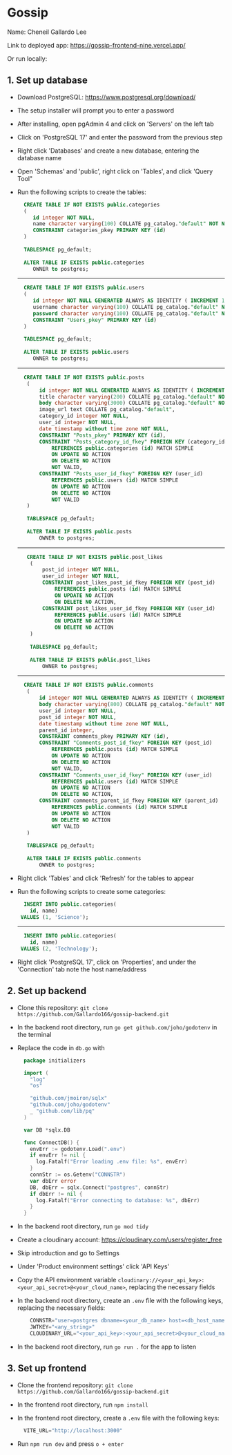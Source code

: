 # Gossip

Name: Cheneil Gallardo Lee

Link to deployed app: <https://gossip-frontend-nine.vercel.app/>

Or run locally:

## 1. Set up database

- Download PostgreSQL: <https://www.postgresql.org/download/>
- The setup installer will prompt you to enter a password
- After installing, open pgAdmin 4 and click on 'Servers' on the left tab
- Click on 'PostgreSQL 17' and enter the password from the previous step
- Right click 'Databases' and create a new database, entering the database name
- Open 'Schemas' and 'public', right click on 'Tables', and click 'Query Tool"
- Run the following scripts to create the tables:
  
     ```sql
       CREATE TABLE IF NOT EXISTS public.categories
       (
          id integer NOT NULL,
          name character varying(100) COLLATE pg_catalog."default" NOT NULL,
          CONSTRAINT categories_pkey PRIMARY KEY (id)
       )
      
       TABLESPACE pg_default;
      
       ALTER TABLE IF EXISTS public.categories
          OWNER to postgres;
     ```

    --------------------------------------------------------

     ```sql
       CREATE TABLE IF NOT EXISTS public.users
       (
          id integer NOT NULL GENERATED ALWAYS AS IDENTITY ( INCREMENT 1 START 1 MINVALUE 1 MAXVALUE 2147483647 CACHE 1 ),
          username character varying(100) COLLATE pg_catalog."default" NOT NULL,
          password character varying(100) COLLATE pg_catalog."default" NOT NULL,
          CONSTRAINT "Users_pkey" PRIMARY KEY (id)
       )
      
       TABLESPACE pg_default;
      
       ALTER TABLE IF EXISTS public.users
          OWNER to postgres;
     ```

    --------------------------------------------------------

     ```sql
       CREATE TABLE IF NOT EXISTS public.posts
        (
            id integer NOT NULL GENERATED ALWAYS AS IDENTITY ( INCREMENT 1 START 1 MINVALUE 1 MAXVALUE 2147483647 CACHE 1 ),
            title character varying(200) COLLATE pg_catalog."default" NOT NULL,
            body character varying(3000) COLLATE pg_catalog."default" NOT NULL,
            image_url text COLLATE pg_catalog."default",
            category_id integer NOT NULL,
            user_id integer NOT NULL,
            date timestamp without time zone NOT NULL,
            CONSTRAINT "Posts_pkey" PRIMARY KEY (id),
            CONSTRAINT "Posts_category_id_fkey" FOREIGN KEY (category_id)
                REFERENCES public.categories (id) MATCH SIMPLE
                ON UPDATE NO ACTION
                ON DELETE NO ACTION
                NOT VALID,
            CONSTRAINT "Posts_user_id_fkey" FOREIGN KEY (user_id)
                REFERENCES public.users (id) MATCH SIMPLE
                ON UPDATE NO ACTION
                ON DELETE NO ACTION
                NOT VALID
        )
        
        TABLESPACE pg_default;
        
        ALTER TABLE IF EXISTS public.posts
            OWNER to postgres;
    ```

    --------------------------------------------------------

    ```sql
       CREATE TABLE IF NOT EXISTS public.post_likes
        (
            post_id integer NOT NULL,
            user_id integer NOT NULL,
            CONSTRAINT post_likes_post_id_fkey FOREIGN KEY (post_id)
                REFERENCES public.posts (id) MATCH SIMPLE
                ON UPDATE NO ACTION
                ON DELETE NO ACTION,
            CONSTRAINT post_likes_user_id_fkey FOREIGN KEY (user_id)
                REFERENCES public.users (id) MATCH SIMPLE
                ON UPDATE NO ACTION
                ON DELETE NO ACTION
        )
        
        TABLESPACE pg_default;
        
        ALTER TABLE IF EXISTS public.post_likes
            OWNER to postgres;
    ```

    --------------------------------------------------------

     ```sql
       CREATE TABLE IF NOT EXISTS public.comments
        (
            id integer NOT NULL GENERATED ALWAYS AS IDENTITY ( INCREMENT 1 START 1 MINVALUE 1 MAXVALUE 2147483647 CACHE 1 ),
            body character varying(800) COLLATE pg_catalog."default" NOT NULL,
            user_id integer NOT NULL,
            post_id integer NOT NULL,
            date timestamp without time zone NOT NULL,
            parent_id integer,
            CONSTRAINT comments_pkey PRIMARY KEY (id),
            CONSTRAINT "Comments_post_id_fkey" FOREIGN KEY (post_id)
                REFERENCES public.posts (id) MATCH SIMPLE
                ON UPDATE NO ACTION
                ON DELETE NO ACTION
                NOT VALID,
            CONSTRAINT "Comments_user_id_fkey" FOREIGN KEY (user_id)
                REFERENCES public.users (id) MATCH SIMPLE
                ON UPDATE NO ACTION
                ON DELETE NO ACTION,
            CONSTRAINT comments_parent_id_fkey FOREIGN KEY (parent_id)
                REFERENCES public.comments (id) MATCH SIMPLE
                ON UPDATE NO ACTION
                ON DELETE NO ACTION
                NOT VALID
        )
        
        TABLESPACE pg_default;
        
        ALTER TABLE IF EXISTS public.comments
            OWNER to postgres;
     ```

- Right click 'Tables' and click 'Refresh' for the tables to appear
- Run the following scripts to create some categories:
  
     ```sql
       INSERT INTO public.categories(
         id, name)
      VALUES (1, 'Science');
     ```

     --------------------------------------------------------

     ```sql
       INSERT INTO public.categories(
         id, name)
      VALUES (2, 'Technology');
     ```

- Right click 'PostgreSQL 17', click on 'Properties', and under the 'Connection' tab note the host name/address

## 2. Set up backend

- Clone this repository: `git clone https://github.com/Gallardo166/gossip-backend.git`
- In the backend root directory, run `go get github.com/joho/godotenv` in the terminal
- Replace the code in `db.go` with

    ```go
      package initializers

      import (
        "log"
        "os"

        "github.com/jmoiron/sqlx"
        "github.com/joho/godotenv"
        _ "github.com/lib/pq"
      )

      var DB *sqlx.DB

      func ConnectDB() {
        envErr := godotenv.Load(".env")
        if envErr != nil {
          log.Fatalf("Error loading .env file: %s", envErr)
        }
        connStr := os.Getenv("CONNSTR")
        var dbErr error
        DB, dbErr = sqlx.Connect("postgres", connStr)
        if dbErr != nil {
          log.Fatalf("Error connecting to database: %s", dbErr)
        }
      }
    ```

- In the backend root directory, run `go mod tidy`
- Create a cloudinary account: <https://cloudinary.com/users/register_free>

- Skip introduction and go to Settings
- Under 'Product environment settings' click 'API Keys'
- Copy the API environment variable `cloudinary://<your_api_key>:<your_api_secret>@<your_cloud_name>`, replacing the necessary fields
- In the backend root directory, create an `.env` file with the following keys, replacing the necessary fields:

    ```js
        CONNSTR="user=postgres dbname=<your_db_name> host=<db_host_name> password=<your_pgadmin_password> sslmode=disable"
        JWTKEY="<any_string>"
        CLOUDINARY_URL="<your_api_key>:<your_api_secret>@<your_cloud_name>"
    ```

- In the backend root directory, run `go run .` for the app to listen

## 3. Set up frontend

- Clone the frontend repository: `git clone https://github.com/Gallardo166/gossip-backend.git`
- In the frontend root directory, run `npm install`
- In the frontend root directory, create a `.env` file with the following keys:

    ```js
      VITE_URL="http://localhost:3000"
    ```

- Run `npm run dev` and press `o + enter`

